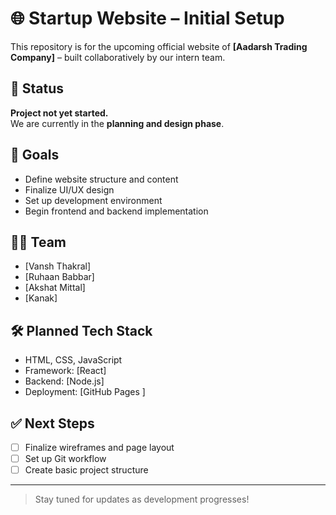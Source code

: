 # 🌐 Startup Website – Initial Setup

This repository is for the upcoming official website of **[Aadarsh Trading Company]** – built collaboratively by our intern team.

## 🚧 Status

**Project not yet started.**  
We are currently in the **planning and design phase**.

## 📌 Goals

- Define website structure and content
- Finalize UI/UX design
- Set up development environment
- Begin frontend and backend implementation

## 👨‍💻 Team

- [Vansh Thakral]
- [Ruhaan Babbar]
- [Akshat Mittal]
- [Kanak]

## 🛠 Planned Tech Stack

- HTML, CSS, JavaScript
- Framework: [React]
- Backend: [Node.js]
- Deployment: [GitHub Pages ]

## ✅ Next Steps

- [ ] Finalize wireframes and page layout
- [ ] Set up Git workflow
- [ ] Create basic project structure

---

> Stay tuned for updates as development progresses!
